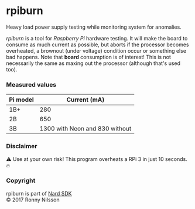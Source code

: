 # rpiburn
Heavy load power supply testing while monitoring system for anomalies.

*rpiburn* is a tool for *Raspberry Pi* hardware testing. It will make the board to consume as much current as possible, but aborts if the processor becomes overheated, a brownout (under voltage) condition occur or something else bad happens. Note that **board** consumption is of interest! This is not necessarily the same as maxing out the processor (although that's used too).

### Measured values
| Pi model | Current (mA)                    |
| -------- | ------------------------------- |
| 1B+      | 280                             |
| 2B       | 650                             |
| 3B       | 1300 with Neon and 830 without  |

### Disclaimer
:warning: Use at your own risk! This program overheats a RPi 3 in just 10 seconds. :fire:

### Copyright
rpiburn is part of [Nard SDK](http://www.arbetsmyra.dyndns.org/nard/ "Nard SDK")   
&copy; 2017 Ronny Nilsson

